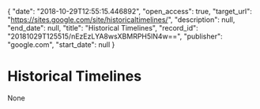 {
  "date": "2018-10-29T12:55:15.446892", 
  "open_access": true, 
  "target_url": "https://sites.google.com/site/historicaltimelines/", 
  "description": null, 
  "end_date": null, 
  "title": "Historical Timelines", 
  "record_id": "20181029T125515/nEzEzLYA8wsXBMRPH5lN4w==", 
  "publisher": "google.com", 
  "start_date": null
}

# Historical Timelines

None